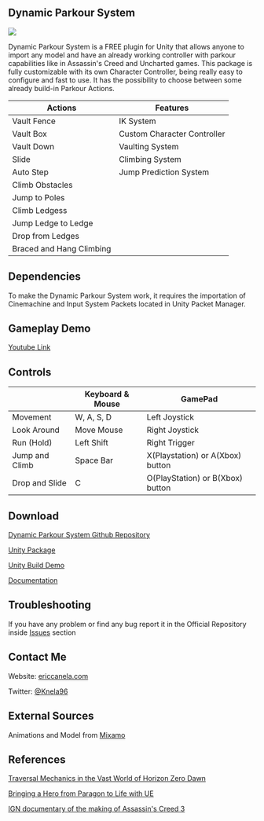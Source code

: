 ## Dynamic Parkour System

![](https://github.com/knela96/Dynamic-Parkour-System/blob/Git-Pages/docs/Resources/Card.png)

Dynamic Parkour System is a FREE plugin  for Unity that allows anyone to import any model and have an already working controller with parkour capabilities like in Assassin's Creed and Uncharted games. This package is fully customizable with its own Character Controller, being really easy to configure and fast to use. It has the possibility to choose between some already build-in Parkour Actions.

|   Actions                 | Features                    |
|         ---------         |         ----------          |
| Vault Fence               | IK System                   |
| Vault Box                 | Custom Character Controller |
| Vault Down                | Vaulting System             |
| Slide                     | Climbing System             |
| Auto Step                 | Jump Prediction System      |
| Climb Obstacles           |                             |
| Jump to Poles             |                             |
| Climb Ledgess             |                             |
| Jump Ledge to Ledge       |                             |
| Drop from Ledges          |                             |
| Braced and Hang Climbing  |                             |

## Dependencies
To make the Dynamic Parkour System work, it requires the importation of Cinemachine and Input System Packets located in Unity Packet Manager.

## Gameplay Demo
[Youtube Link](https://www.youtube.com/embed/mw6ozapAuYY)

## Controls

|                           |   Keyboard & Mouse    | GamePad                           |
|    ---------              |         ---------     |         ----------                |
|   Movement                | W, A, S, D            | Left Joystick                     |
|   Look Around             | Move Mouse            | Right Joystick                    |
|   Run (Hold)              | Left Shift            | Right Trigger                     |
|   Jump and Climb          | Space Bar             | X(Playstation) or A(Xbox) button  |
|   Drop and Slide          | C                     | O(PlayStation) or B(Xbox) button  |


## Download
[Dynamic Parkour System Github Repository](https://github.com/knela96/Dynamic-Parkour-System)

[Unity Package](github.com/knela96/Dynamic-Parkour-System/releases/latest)

[Unity Build Demo](https://github.com/knela96/Dynamic-Parkour-System/releases/tag/v1.0-beta)

[Documentation](https://github.com/knela96/Dynamic-Parkour-System/blob/Git-Pages/docs/Downloads/DynamicParkourSystem_Documentation.pdf)

## Troubleshooting
If you have any problem or find any bug report it in the Official Repository inside [Issues](https://github.com/knela96/Dynamic-Parkour-System/issues) section

## Contact Me
Website: [ericcanela.com](https://ericcanela.com)

Twitter: [@Knela96](https://twitter.com/knela96)

## External Sources
Animations and Model from [Mixamo](https://www.mixamo.com/)

## References
[Traversal Mechanics in the Vast World of Horizon Zero Dawn](https://www.youtube.com/watch?v=LrLHsbTK5bM)

[Bringing a Hero from Paragon to Life with UE](https://www.youtube.com/watch?v=YlKA22Hzerk&t=1642s)

[IGN documentary of the making of Assassin's Creed 3](https://www.youtube.com/watch?v=zoEqI97-HaU)

